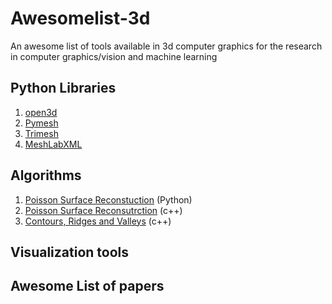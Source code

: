 # Awesomelist-3d
An awesome list of tools available in 3d computer graphics for the research in computer graphics/vision and machine learning

## Python Libraries
1. [open3d](http://open3d.org/)
2. [Pymesh](https://pymesh.readthedocs.io)
3. [Trimesh](https://github.com/mikedh/trimesh)
4. [MeshLabXML](https://github.com/3DLIRIOUS/MeshLabXML)

## Algorithms
1. [Poisson Surface Reconstuction](https://github.com/mmolero/pypoisson) (Python)
2. [Poisson Surface Reconsutrction](http://www.cs.jhu.edu/~misha/Code/PoissonRecon/Version12.00/) (c++)
3. [Contours, Ridges and Valleys](http://rtsc.cs.princeton.edu/) (c++)

## Visualization tools


## Awesome List of papers


